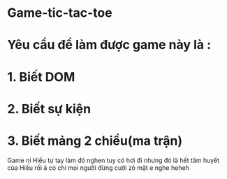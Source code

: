﻿# Game-tic-tac-toe
# Yêu cầu đề làm được game này là :
# 1. Biết DOM
# 2. Biết sự kiện
# 3. Biết mảng 2 chiều(ma trận)
Game ni Hiếu tự tay làm đó nghen tuy có hơi đi nhưng đó là hết tâm huyết của Hiếu rồi á có chi mọi người đừng cười zô mặt e nghe heheh
